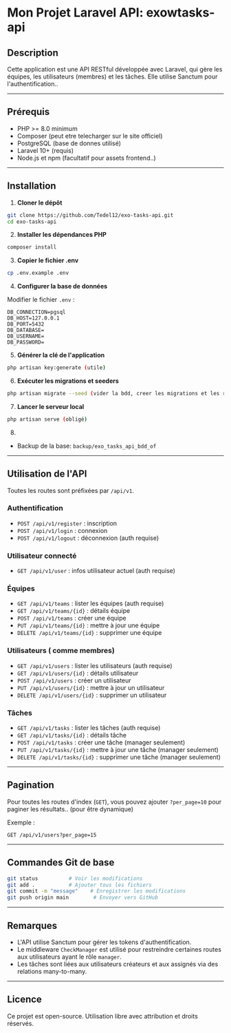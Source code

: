 # Mon Projet Laravel API: exowtasks-api

## Description

Cette application est une API RESTful développée avec Laravel, qui gère les équipes, les utilisateurs (membres) et les tâches. Elle utilise Sanctum pour l'authentification..

---

## Prérequis

* PHP >= 8.0 minimum
* Composer (peut etre telecharger sur le site officiel)
* PostgreSQL (base de donnes utilisé)
* Laravel 10+ (requis)
* Node.js et npm (facultatif pour assets frontend..)

---

## Installation

1. **Cloner le dépôt**

```bash
git clone https://github.com/Tedel12/exo-tasks-api.git
cd exo-tasks-api
```

2. **Installer les dépendances PHP**

```bash
composer install
```

3. **Copier le fichier .env**

```bash
cp .env.example .env
```

4. **Configurer la base de données**

Modifier le fichier `.env` :

```env
DB_CONNECTION=pgsql
DB_HOST=127.0.0.1
DB_PORT=5432
DB_DATABASE=
DB_USERNAME=
DB_PASSWORD=
```

5. **Générer la clé de l'application**

```bash
php artisan key:generate (utile)
```

6. **Exécuter les migrations et seeders**

```bash
php artisan migrate --seed (vider la bdd, creer les migrations et les remplir)
```

7. **Lancer le serveur local**

```bash
php artisan serve (obligé)
```


8.
- Backup de la base: `backup/exo_tasks_api_bdd_of`

---

## Utilisation de l'API

Toutes les routes sont préfixées par `/api/v1`.

### Authentification

* `POST /api/v1/register` : inscription
* `POST /api/v1/login` : connexion
* `POST /api/v1/logout` : déconnexion (auth requise)

### Utilisateur connecté

* `GET /api/v1/user` : infos utilisateur actuel (auth requise)

### Équipes

* `GET /api/v1/teams` : lister les équipes (auth requise)
* `GET /api/v1/teams/{id}` : détails équipe
* `POST /api/v1/teams` : créer une équipe
* `PUT /api/v1/teams/{id}` : mettre à jour une équipe
* `DELETE /api/v1/teams/{id}` : supprimer une équipe

### Utilisateurs ( comme membres)

* `GET /api/v1/users` : lister les utilisateurs (auth requise)
* `GET /api/v1/users/{id}` : détails utilisateur
* `POST /api/v1/users` : créer un utilisateur
* `PUT /api/v1/users/{id}` : mettre à jour un utilisateur
* `DELETE /api/v1/users/{id}` : supprimer un utilisateur

### Tâches

* `GET /api/v1/tasks` : lister les tâches (auth requise)
* `GET /api/v1/tasks/{id}` : détails tâche
* `POST /api/v1/tasks` : créer une tâche (manager seulement)
* `PUT /api/v1/tasks/{id}` : mettre à jour une tâche (manager seulement)
* `DELETE /api/v1/tasks/{id}` : supprimer une tâche (manager seulement)

---

## Pagination

Pour toutes les routes d'index (`GET`), vous pouvez ajouter `?per_page=10` pour paginer les résultats.. (pour être dynamique)

Exemple :

```http
GET /api/v1/users?per_page=15
```

---

## Commandes Git de base

```bash
git status          # Voir les modifications
git add .           # Ajouter tous les fichiers
git commit -m "message"    # Enregistrer les modifications
git push origin main        # Envoyer vers GitHub
```

---

## Remarques

* L'API utilise Sanctum pour gérer les tokens d'authentification.
* Le middleware `CheckManager` est utilisé pour restreindre certaines routes aux utilisateurs ayant le rôle `manager`.
* Les tâches sont liées aux utilisateurs créateurs et aux assignés via des relations many-to-many.

---

## Licence

Ce projet est open-source. Utilisation libre avec attribution et droits réservés.